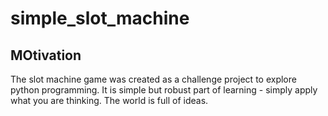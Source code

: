 # simple_slot_machine
## MOtivation
The slot machine game was created as a challenge project to explore python programming. It is simple but robust part of learning - simply apply what you are thinking. The world is full of ideas.
